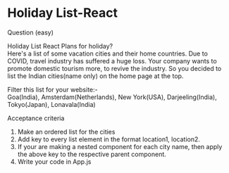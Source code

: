 # Holiday List-React
Question (easy)

Holiday List React
Plans for holiday?<br>
Here's a list of some vacation cities and their home countries. Due to COVID, travel industry has suffered a huge loss. Your company wants to promote domestic tourism more, to revive the industry. So you decided to list the Indian cities(name only) on the home page at the top.

Filter this list for your website:-<br>
Goa(India), Amsterdam(Netherlands), New York(USA), Darjeeling(India), Tokyo(Japan), Lonavala(India)

Acceptance criteria
1. Make an ordered list for the cities
2. Add key to every list element in the format location1, location2.
3. If your are making a nested component for each city name, then apply the above key to the respective parent component.
4. Write your code in App.js
